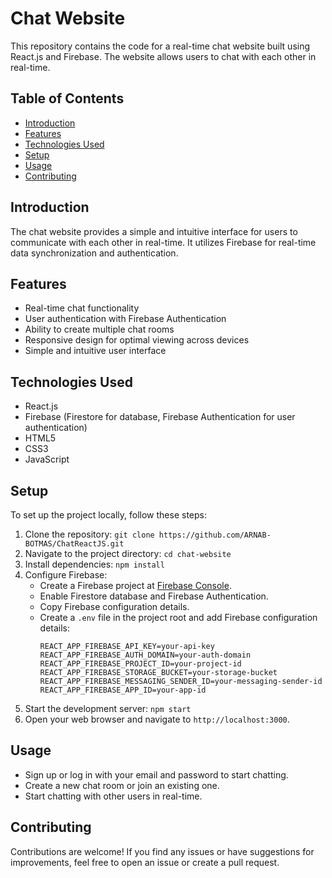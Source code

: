 # Chat Website

This repository contains the code for a real-time chat website built using React.js and Firebase. The website allows users to chat with each other in real-time.

## Table of Contents
- [Introduction](#introduction)
- [Features](#features)
- [Technologies Used](#technologies-used)
- [Setup](#setup)
- [Usage](#usage)
- [Contributing](#contributing)

## Introduction
The chat website provides a simple and intuitive interface for users to communicate with each other in real-time. It utilizes Firebase for real-time data synchronization and authentication.

## Features
- Real-time chat functionality
- User authentication with Firebase Authentication
- Ability to create multiple chat rooms
- Responsive design for optimal viewing across devices
- Simple and intuitive user interface

## Technologies Used
- React.js
- Firebase (Firestore for database, Firebase Authentication for user authentication)
- HTML5
- CSS3
- JavaScript

## Setup
To set up the project locally, follow these steps:
1. Clone the repository: `git clone https://github.com/ARNAB-BOTMAS/ChatReactJS.git`
2. Navigate to the project directory: `cd chat-website`
3. Install dependencies: `npm install`
4. Configure Firebase:
   - Create a Firebase project at [Firebase Console](https://console.firebase.google.com/).
   - Enable Firestore database and Firebase Authentication.
   - Copy Firebase configuration details.
   - Create a `.env` file in the project root and add Firebase configuration details:
     ```
     REACT_APP_FIREBASE_API_KEY=your-api-key
     REACT_APP_FIREBASE_AUTH_DOMAIN=your-auth-domain
     REACT_APP_FIREBASE_PROJECT_ID=your-project-id
     REACT_APP_FIREBASE_STORAGE_BUCKET=your-storage-bucket
     REACT_APP_FIREBASE_MESSAGING_SENDER_ID=your-messaging-sender-id
     REACT_APP_FIREBASE_APP_ID=your-app-id
     ```
5. Start the development server: `npm start`
6. Open your web browser and navigate to `http://localhost:3000`.

## Usage
- Sign up or log in with your email and password to start chatting.
- Create a new chat room or join an existing one.
- Start chatting with other users in real-time.

## Contributing
Contributions are welcome! If you find any issues or have suggestions for improvements, feel free to open an issue or create a pull request.
